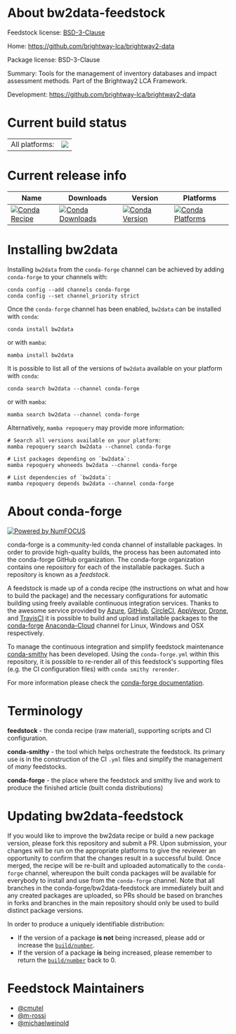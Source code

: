 About bw2data-feedstock
=======================

Feedstock license: [BSD-3-Clause](https://github.com/conda-forge/bw2data-feedstock/blob/main/LICENSE.txt)

Home: https://github.com/brightway-lca/brightway2-data

Package license: BSD-3-Clause

Summary: Tools for the management of inventory databases and impact assessment methods. Part of the Brightway2 LCA Framework.

Development: https://github.com/brightway-lca/brightway2-data

Current build status
====================


<table><tr><td>All platforms:</td>
    <td>
      <a href="https://dev.azure.com/conda-forge/feedstock-builds/_build/latest?definitionId=18158&branchName=main">
        <img src="https://dev.azure.com/conda-forge/feedstock-builds/_apis/build/status/bw2data-feedstock?branchName=main">
      </a>
    </td>
  </tr>
</table>

Current release info
====================

| Name | Downloads | Version | Platforms |
| --- | --- | --- | --- |
| [![Conda Recipe](https://img.shields.io/badge/recipe-bw2data-green.svg)](https://anaconda.org/conda-forge/bw2data) | [![Conda Downloads](https://img.shields.io/conda/dn/conda-forge/bw2data.svg)](https://anaconda.org/conda-forge/bw2data) | [![Conda Version](https://img.shields.io/conda/vn/conda-forge/bw2data.svg)](https://anaconda.org/conda-forge/bw2data) | [![Conda Platforms](https://img.shields.io/conda/pn/conda-forge/bw2data.svg)](https://anaconda.org/conda-forge/bw2data) |

Installing bw2data
==================

Installing `bw2data` from the `conda-forge` channel can be achieved by adding `conda-forge` to your channels with:

```
conda config --add channels conda-forge
conda config --set channel_priority strict
```

Once the `conda-forge` channel has been enabled, `bw2data` can be installed with `conda`:

```
conda install bw2data
```

or with `mamba`:

```
mamba install bw2data
```

It is possible to list all of the versions of `bw2data` available on your platform with `conda`:

```
conda search bw2data --channel conda-forge
```

or with `mamba`:

```
mamba search bw2data --channel conda-forge
```

Alternatively, `mamba repoquery` may provide more information:

```
# Search all versions available on your platform:
mamba repoquery search bw2data --channel conda-forge

# List packages depending on `bw2data`:
mamba repoquery whoneeds bw2data --channel conda-forge

# List dependencies of `bw2data`:
mamba repoquery depends bw2data --channel conda-forge
```


About conda-forge
=================

[![Powered by
NumFOCUS](https://img.shields.io/badge/powered%20by-NumFOCUS-orange.svg?style=flat&colorA=E1523D&colorB=007D8A)](https://numfocus.org)

conda-forge is a community-led conda channel of installable packages.
In order to provide high-quality builds, the process has been automated into the
conda-forge GitHub organization. The conda-forge organization contains one repository
for each of the installable packages. Such a repository is known as a *feedstock*.

A feedstock is made up of a conda recipe (the instructions on what and how to build
the package) and the necessary configurations for automatic building using freely
available continuous integration services. Thanks to the awesome service provided by
[Azure](https://azure.microsoft.com/en-us/services/devops/), [GitHub](https://github.com/),
[CircleCI](https://circleci.com/), [AppVeyor](https://www.appveyor.com/),
[Drone](https://cloud.drone.io/welcome), and [TravisCI](https://travis-ci.com/)
it is possible to build and upload installable packages to the
[conda-forge](https://anaconda.org/conda-forge) [Anaconda-Cloud](https://anaconda.org/)
channel for Linux, Windows and OSX respectively.

To manage the continuous integration and simplify feedstock maintenance
[conda-smithy](https://github.com/conda-forge/conda-smithy) has been developed.
Using the ``conda-forge.yml`` within this repository, it is possible to re-render all of
this feedstock's supporting files (e.g. the CI configuration files) with ``conda smithy rerender``.

For more information please check the [conda-forge documentation](https://conda-forge.org/docs/).

Terminology
===========

**feedstock** - the conda recipe (raw material), supporting scripts and CI configuration.

**conda-smithy** - the tool which helps orchestrate the feedstock.
                   Its primary use is in the construction of the CI ``.yml`` files
                   and simplify the management of *many* feedstocks.

**conda-forge** - the place where the feedstock and smithy live and work to
                  produce the finished article (built conda distributions)


Updating bw2data-feedstock
==========================

If you would like to improve the bw2data recipe or build a new
package version, please fork this repository and submit a PR. Upon submission,
your changes will be run on the appropriate platforms to give the reviewer an
opportunity to confirm that the changes result in a successful build. Once
merged, the recipe will be re-built and uploaded automatically to the
`conda-forge` channel, whereupon the built conda packages will be available for
everybody to install and use from the `conda-forge` channel.
Note that all branches in the conda-forge/bw2data-feedstock are
immediately built and any created packages are uploaded, so PRs should be based
on branches in forks and branches in the main repository should only be used to
build distinct package versions.

In order to produce a uniquely identifiable distribution:
 * If the version of a package **is not** being increased, please add or increase
   the [``build/number``](https://docs.conda.io/projects/conda-build/en/latest/resources/define-metadata.html#build-number-and-string).
 * If the version of a package **is** being increased, please remember to return
   the [``build/number``](https://docs.conda.io/projects/conda-build/en/latest/resources/define-metadata.html#build-number-and-string)
   back to 0.

Feedstock Maintainers
=====================

* [@cmutel](https://github.com/cmutel/)
* [@m-rossi](https://github.com/m-rossi/)
* [@michaelweinold](https://github.com/michaelweinold/)

